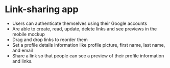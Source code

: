 # Link-sharing app

- Users can authenticate themselves using their Google accounts
- Are able to create, read, update, delete links and see previews in the mobile mockup
- Drag and drop links to reorder them
- Set a profile details information like profile picture, first name, last name, and email
- Share a link so that people can see a preview of their profile information and links.









